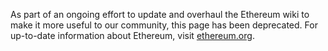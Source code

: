 As part of an ongoing effort to update and overhaul the Ethereum wiki to make it more useful to our community, this page has been deprecated. For up-to-date information about Ethereum, visit [ethereum.org](https://ethereum.org).
